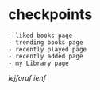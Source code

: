 
# checkpoints
    - liked books page
    - trending books page
    - recently played page
    - recently added page
    - my Library page

*iejforuf ienf*
